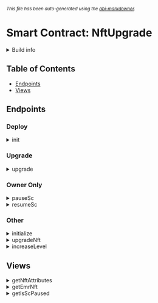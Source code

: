 <sub>*This file has been auto-generated using the [abi-markdowner](https://github.com/0xk0stas/abi-markdowner).*</sub>

# Smart Contract: NftUpgrade

<details>
<summary>Build info</summary>

- **Rustc Version**: 1.79.0
- **Commit Hash**: 129f3b9964af4d4a709d1383930ade12dfe7c081
- **Commit Date**: 2024-06-10
- **Channel**: Stable

- **Framework**: multiversx-sc
- **Version**: 0.53.2
</details>

## Table of Contents

- [Endpoints](#endpoints)
- [Views](#views)

## Endpoints

### Deploy

<details>
<summary>init</summary>


</details>

### Upgrade

<details>
<summary>upgrade</summary>


</details>

### Owner Only

<details>
<summary>pauseSc</summary>


</details>

<details>
<summary>resumeSc</summary>


</details>

### Other

<details>
<summary>initialize</summary>

Initialize a Test NFT with level 1 in attributes, plus some more info to match current EMR NFTs.

</details>

<details>
<summary>upgradeNft</summary>

Upgrade an NFT to the same level but with more data in attributes.

</details>

<details>
<summary>increaseLevel</summary>


</details>

## Views

<details>
<summary>getNftAttributes</summary>

#### Inputs:
| Name | Type |
| - | - |
| owner | Address |
| token_identifier | TokenIdentifier |
| token_nonce | u64 |

#### Outputs:
| Type |
| - |
| bytes |


</details>

<details>
<summary>getEmrNft</summary>

#### Outputs:
| Type |
| - |
| TokenIdentifier |


</details>

<details>
<summary>getIsScPaused</summary>

#### Outputs:
| Type |
| - |
| bool |


</details>

